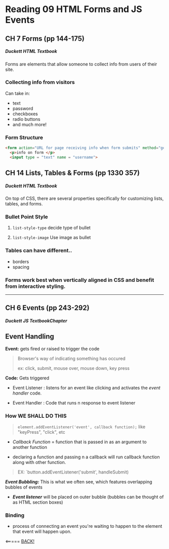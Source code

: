 # Reading 09 HTML Forms and JS Events

## CH 7 Forms (pp 144-175)

##### Duckett HTML Textbook

Forms are elements that allow someone to collect info from users of their site.

### Collecting info from visitors

 Can take in:
 * text
 * password
 * checkboxes
 * radio buttons
 * and much more!

### Form Structure
```HTML
<form action="URL for page receiving info when form submits" method="get or post may be used">
  <p>info on form </p>
  <input type = "text" name = "username">
```

## CH 14 Lists, Tables & Forms (pp 1330 357)

##### Duckett HTML Textbook


On top of CSS, there are several properties specifically for customizing lists, tables, and forms.

### Bullet Point Style

1. `list-style-type` decide type of bullet

2. `list-style-image` Use image as bullet

### Tables can have different..

* borders
* spacing

### Forms work best when vertically aligned in CSS and benefit from interactive styling.

---

## CH 6 Events (pp 243-292)

##### Duckett JS TextbookChapter 

## Event Handling

__Event:__ gets fired or raised to trigger the code

> Browser's way of indicating something has occured
>
> ex: click, submit, mouse over, mouse down, key press

__Code:__ Gets triggered

* Event Listener : listens for an event like clicking and activates the *event handler* code.

* Event Handler : Code that runs n response to event listener

### How WE SHALL DO THIS

> `element.addEventListener('event', callback function);` like "keyPress", "click", etc

* *Callback Function* = function that is passed in as an argument to another function

* declaring a function and passing n a callback will run callback function along with other function.

> EX: `button.addEventListener('submit', handleSubmit)

___*Event Bubbling:*___ This is what we often see, which features overlapping bubbles of events

* ___Event listener___ will be placed on outer bubble (bubbles can be thought of as HTML section boxes)

### Binding

* process of connecting an event you're waiting to happen to the element that event will happen upon.

<===== [BACK!](README.md)